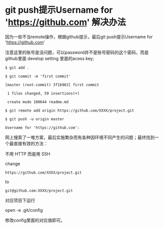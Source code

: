 # git push提示Username for 'https://github.com' 解决办法

因为一些不当remote操作，根据github提示，最后git push提示Username for 'https://github.com'  

注意这里的账号是没问题，可以password并不是账号密码的这个密码，而是github里面 develop setting 里面的acess key;

```
$ git add .

$ git commit -m 'first commit'

[master (root-commit) 3f1b963] first commit

 1 files changed, 59 insertions(+)

 create mode 100644 readme.md

$ git remote add origin https://github.com/XXXX/project.git

$ git push -u origin master

Username for 'https://github.com':
```

网上搜索了一堆方案，最后实施繁杂而有各种因环境不同产生的问题；最终找到一个最直接有效的方法：

不用 HTTP 而是用 SSH 

change

```
https://github.com/XXXX/project.git 
```

to

```
git@github.com:XXXX/project.git
```

对应项目下运行

open -e .git/config

修改config里面的对应值即可。